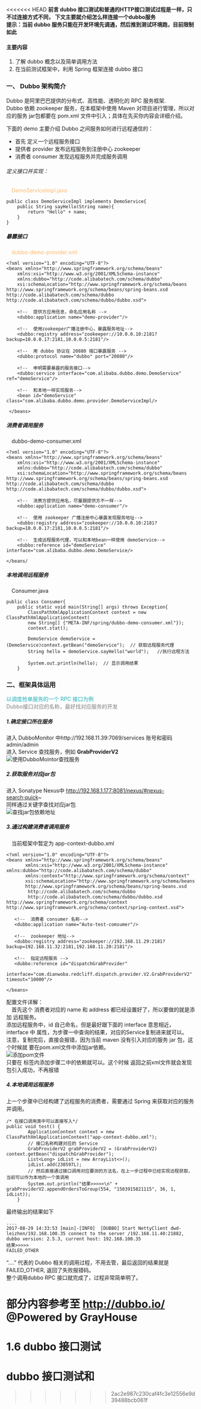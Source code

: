 <<<<<<< HEAD
**前言 dubbo 接口测试和普通的HTTP接口测试过程是一样，只不过连接方式不同，
下文主要就介绍怎么样连接一个dubbo服务**<br/>
**提示：当前 dubbo 服务只能在开发环境先调通，然后推到测试环境跑，目前限制如此**<br/>
#### 主要内容
1. 了解 dubbo 概念以及简单调用方法
2. 在当前测试框架中，利用 Spring 框架连接 dubbo 接口

### 一、 Dubbo 架构简介
Dubbo 是阿里巴巴提供的分布式、高性能、透明化的 RPC 服务框架.<br/>
Dubbo 依赖 zookeeper 服务，在本框架中使用 Maven 对项目进行管理，所以对应的服务
jar包都要在 pom.xml 文件中引入；具体在先买你内容会详细介绍。

下面的 demo 主要介绍 Dubbo 之间服务如何进行远程通信的：
- 首先 定义一个远程服务接口
- 提供者 provider 发布远程服务到注册中心 zookeeper
- 消费者 consumer 发现远程服务并完成服务调用

###### 定义接口并实现：
&emsp;<font color="#FFB86C">DemoServiceImpl.java</font><br/>
```
public class DemoServiceImpl implements DemoService{
    public String sayHello(String name){
        return "Hello" + name;
    }
}
```
##### 暴露接口
&emsp;<font color="#FFB86C">dubbo-demo-provider.xml</font>
```
<?xml version="1.0" encoding="UTF-8"?>
<beans xmlns="http://www.springframework.org/schema/beans"
    xmlns:xsi="http://www.w3.org/2001/XMLSchema-instance"
    xmlns:dubbo="http://code.alibabatech.com/schema/dubbo"
    xsi:schemaLocation="http://www.springframework.org/schema/beans http://www.springframework.org/schema/beans/spring-beans.xsd http://code.alibabatech.com/schema/dubbo http://code.alibabatech.com/schema/dubbo/dubbo.xsd">

    <!--  提供方应用信息，命名应用名称 -->
    <dubbo:application name="demo-provider"/>

    <!--  使用zookeeper广播注册中心，暴露服务地址-->
    <dubbo:registry address="zookeeper://10.0.0.10:2181?backup=10.0.0.17:2181,10.0.0.5:2181"/>

    <!--  用 dubbo 协议在 20880 端口暴露服务 -->
    <dubbo:protocol name="dubbo" port="20880"/>

    <!--  申明需要暴露的服务接口-->
    <dubbo:service interface="com.alibaba.dubbo.demo.DemoService" ref="demoService"/>

    <!--  和本地一样实现服务-->
    <bean id="demoService" class="com.alibaba.dubbo.demo.provider.DemoServiceImpl/>

 </beans>
```
##### 消费者调用服务
&emsp;dubbo-demo-consumer.xml
```
<?xml version="1.0" encoding="UTF-8"?>
<beans xmlns="http://www.springframework.org/schema/beans"
    xmlns:xsi="http://www.w3.org/2001/XMLSchema-instance"
    xmlns:dubbo="http://code.alibabatech.com/schema/dubbo"
    xsi:schemaLocation="http://www.springframework.org/schema/beans http://www.springframework.org/schema/beans/spring-beans.xsd http://code.alibabatech.com/schema/dubbo http://code.alibabatech.com/schema/dubbo/dubbo.xsd">

    <!--  消费方提供应用名，尽量跟提供方不一样-->
    <dubbo:application name="demo-consumer"/>

    <!--  使用 zookeeper 广播注册中心暴露发现服务地址-->
    <dubbo:registry address="zookeeper://10.0.0.10:2181?backup=10.0.0.17:2181,10.0.0.5:2181"/>

    <!--  生成远程服务代理，可以和本地bean一样使用 demoService-->
    <dubbo:reference id="demoService" interface="com.alibaba.dubbo.demo.DemoService/>

</beans/
```
##### 本地调用远程服务
&emsp;Consumer.java
```
public class Consumer{
    public static void main(String[] args) throws Exception{
        ClassPathXmlApplicationContext context = new ClassPathXmlApplicationContext(
        new String[] {"META-INF/spring/dubbo-demo-consumer.xml"});
        context.stat();

        DemoService demoService = (DemoService)context.getBean("demoService");  // 获取远程服务代理
        String hello = demoService.sayHello("world");   //执行远程方法

        System.out.println(hello);  // 显示调用结果
    }
```

### 二、框架具体运用
<font color="#1DB0B8">以调度抢单服务的一个 RPC 接口为例</font><br/>
<font color=gray>Dubbo接口对应的名称，最好找对应服务的开发</font><br/>
##### 1.确定接口所在服务
进入 DubboMonitor 中http://192.168.11.39:7069/services 账号和密码admin/admin<br/>
进入 Service 查找服务，例如 **GrabProviderV2**<br/>
![使用DubboMointor查找服务](/resource/photo/查找服务.jpg)
##### 2.获取服务对应jar包
 进入 Sonatype Nexus中 http://192.168.1.177:8081/nexus/#nexus-search;quick~ <br/>
 同样通过关键字查找对应jar包<br/>
 ![查找jar包依赖地址](/resource/photo/查找jar包依赖地址.jpg)
 ##### 3.通过构建消费者调用服务
 &emsp;当前框架中暂定为 app-context-dubbo.xml<br/>
 ```
 <?xml version="1.0" encoding="UTF-8"?>
 <beans xmlns="http://www.springframework.org/schema/beans"
        xmlns:xsi="http://www.w3.org/2001/XMLSchema-instance" xmlns:dubbo="http://code.alibabatech.com/schema/dubbo"
        xmlns:context="http://www.springframework.org/schema/context"
        xsi:schemaLocation="http://www.springframework.org/schema/beans
 		http://www.springframework.org/schema/beans/spring-beans.xsd
         http://code.alibabatech.com/schema/dubbo
         http://code.alibabatech.com/schema/dubbo/dubbo.xsd http://www.springframework.org/schema/context http://www.springframework.org/schema/context/spring-context.xsd">

    <!--  消费者 consumer 名称-->
    <dubbo:application name="Auto-test-comsumer"/>

    <!--  zookeeper 地址-->
    <dubbo:registry address="zookeeper://192.168.11.29:2181?backup=192.168.11.32:2181,192.168.11.20:2181"/>

    <!--  指定远程服务 -->
    <dubbo:reference id="dispatchGrabProvider"
                         interface="com.dianwoba.redcliff.dispatch.provider.V2.GrabProviderV2" timeout="10000"/>

</beans>
 ```
 配置文件详解：<br/>
 &emsp;首先这个 消费者对应的 name 和 address 都已经设置好了，所以要做的就是添加
 远程服务。<br/>
 添加远程服务中，id 自己命名，但是最好跟下面的 interface 意思相近，interface 中
 属性，为步骤一中查询的结果，对应的Service复制进来就可以。<br/>
 注意，复制完后，直接会报错，因为当前 maven 没有引入对应的服务 jar 包，这个时候就
 要在pom.xml文件中添加jar依赖。<br/>
 ![添加pom文件](/resource/photo/添加pom文件.jpg)<br/>
 只要在 <dependencies></dependencies>标签内添加步骤二中的依赖就可以。这个时候
 返回之前xml文件就会发现包引入成功，不再报错<br/>

 ##### 4.本地调用远程服务
 上一个步骤中已经构建了远程服务的消费者，需要通过 Spring 来获取对应的服务并调用。<br/>
```
/* 在接口调用类中可以直接写入*/
public void test() {
        ApplicationContext context = new ClassPathXmlApplicationContext("app-context-dubbo.xml");
        // 接口名称构建对应的 Service
        GrabProviderV2 grabProviderV2 = (GrabProviderV2) context.getBean("dispatchGrabProvider");
        List<Long> idList = new ArrayList<>();
        idList.add(230597L);
        // 然后直接通过接口调用对应要测的方法名，在上一步过程中已经实现远程获取，当前可以作为本地的一个类调用
        System.out.println("结果>>>>>\n" + grabProviderV2.appendOrdersToGroup(554, "1503915821115", 36, 1, idList));
    }
```
最终输出的结果如下<br/>
```
....
2017-08-29 14:33:53 [main]-[INFO]  [DUBBO] Start NettyClient dwd-leizhen/192.168.100.35 connect to the server /192.168.11.40:21882, dubbo version: 2.5.3, current host: 192.168.100.35
结果>>>>>
FAILED_OTHER
```
“....” 代表的 Dubbo 相关的调用过程，不用去管，最后返回的结果就是 FAILED_OTHER,
返回了失败报错码。<br/>
整个调用dubbo RPC 接口就完成了，过程非常简单明了。

部分内容参考至 http://dubbo.io/ <br/>
@Powered by GrayHouse
=======
# 1.6 dubbo 接口测试

# dubbo 接口测试和
>>>>>>> 2ac2e987c230caf4fc3e12556e9d39488bcb061f
